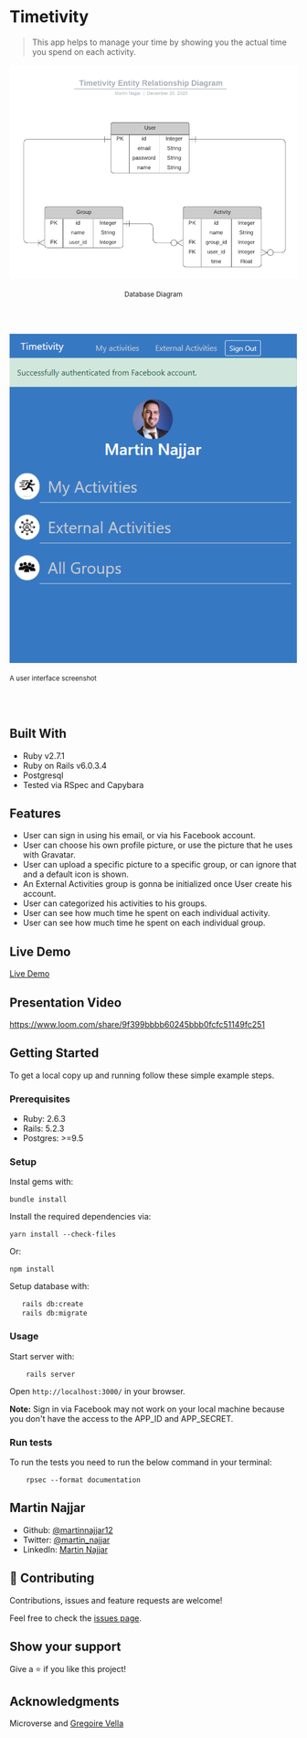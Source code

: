 # Timetivity

> This app helps to manage your time by showing you the actual time you spend on each activity.

![app_diagram](./app/assets/images/erd.png)

<p align='center'><small>Database Diagram</small></p><br /><br />

![screenshot](./app/assets/images/screenshot.png)

<p><small>A user interface screenshot</small></p><br /><br />

## Built With

- Ruby v2.7.1
- Ruby on Rails v6.0.3.4
- Postgresql
- Tested via RSpec and Capybara

## Features

- User can sign in using his email, or via his Facebook account.
- User can choose his own profile picture, or use the picture that he uses with Gravatar.
- User can upload a specific picture to a specific group, or can ignore that and a default icon is shown.
- An External Activities group is gonna be initialized once User create his account.
- User can categorized his activities to his groups.
- User can see how much time he spent on each individual activity.
- User can see how much time he spent on each individual group.

## Live Demo

[Live Demo](https://timetivity.herokuapp.com/)

## Presentation Video

https://www.loom.com/share/9f399bbbb60245bbb0fcfc51149fc251

## Getting Started

To get a local copy up and running follow these simple example steps.

### Prerequisites

- Ruby: 2.6.3
- Rails: 5.2.3
- Postgres: >=9.5

### Setup

Instal gems with:

```
bundle install
```

Install the required dependencies via:

```
yarn install --check-files
```

Or:

```
npm install
```

Setup database with:

```
   rails db:create
   rails db:migrate
```

### Usage

Start server with:

```
    rails server
```

Open `http://localhost:3000/` in your browser.

**Note:** Sign in via Facebook may not work on your local machine because you don't have the access to the APP_ID and APP_SECRET.

### Run tests

To run the tests you need to run the below command in your terminal:

```
    rpsec --format documentation
```

## Martin Najjar

- Github: [@martinnajjar12](https://github.com/martinnajjar12)
- Twitter: [@martin_najjar](https://twitter.com/martin_najjar)
- LinkedIn: [Martin Najjar](https://www.linkedin.com/in/martinnajjar12/)

## 🤝 Contributing

Contributions, issues and feature requests are welcome!

Feel free to check the [issues page](https://github.com/martinnajjar12/Timetivity/issues).

## Show your support

Give a ⭐️ if you like this project!

## Acknowledgments

Microverse and [Gregoire Vella](https://www.behance.net/gregoirevella)


